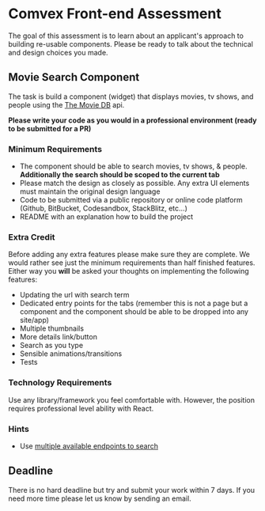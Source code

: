 # Comvex Front-end Assessment

The goal of this assessment is to learn about an applicant's approach to building re-usable components. Please be ready to talk about the technical and design choices you made.

## Movie Search Component

The task is build a component (widget) that displays movies, tv shows, and people using the [The Movie DB](https://developers.themoviedb.org/3/getting-started/introduction) api.

**Please write your code as you would in a professional environment (ready to be submitted for a PR)**

### Minimum Requirements

- The component should be able to search movies, tv shows, & people. **Additionally the search should be scoped to the current tab**
- Please match the design as closely as possible. Any extra UI elements must maintain the original design language
- Code to be submitted via a public repository or online code platform (Github, BitBucket, Codesandbox, StackBlitz, etc...)
- README with an explanation how to build the project

### Extra Credit

Before adding any extra features please make sure they are complete. We would rather see just the minimum requirements than half finished features. Either way you **will** be asked your thoughts on implementing the following features:

- Updating the url with search term
- Dedicated entry points for the tabs (remember this is not a page but a component and the component should be able to be dropped into any site/app)
- Multiple thumbnails
- More details link/button
- Search as you type
- Sensible animations/transitions
- Tests

### Technology Requirements

Use any library/framework you feel comfortable with. However, the position requires professional level ability with React.

### Hints

- Use [multiple available endpoints to search](https://developers.themoviedb.org/3/search/multi-search)

## Deadline

There is no hard deadline but try and submit your work within 7 days. If you need more time please let us know by sending an email.
